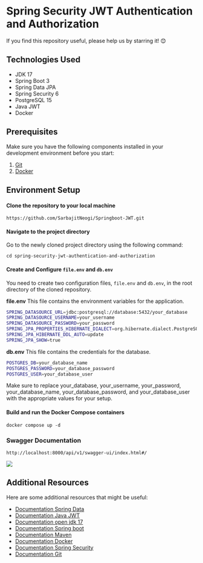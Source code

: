 # Spring Security JWT Authentication and Authorization

If you find this repository useful, please help us by starring it! 😊

## Technologies Used

- JDK 17
- Spring Boot 3
- Spring Data JPA
- Spring Security 6
- PostgreSQL 15
- Java JWT
- Docker

## Prerequisites

Make sure you have the following components installed in your development environment before you start:

1. [Git](https://git-scm.com/downloads)
2. [Docker](https://docs.docker.com/compose/install/)

## Environment Setup

#### Clone the repository to your local machine



```
https://github.com/SarbajitNeogi/Springboot-JWT.git
```
#### Navigate to the project directory

Go to the newly cloned project directory using the following command:
```
cd spring-security-jwt-authentication-and-authorization
```

#### Create and Configure `file.env` and `db.env`

You need to create two configuration files, `file.env` and `db.env`, in the root directory of the cloned repository.

**file.env**
This file contains the environment variables for the application.
```bash
SPRING_DATASOURCE_URL=jdbc:postgresql://database:5432/your_database
SPRING_DATASOURCE_USERNAME=your_username
SPRING_DATASOURCE_PASSWORD=your_password
SPRING_JPA_PROPERTIES_HIBERNATE_DIALECT=org.hibernate.dialect.PostgreSQLDialect
SPRING_JPA_HIBERNATE_DDL_AUTO=update
SPRING_JPA_SHOW=true

```
**db.env** 
This file contains the credentials for the database.
```bash
POSTGRES_DB=your_database_name
POSTGRES_PASSWORD=your_database_password
POSTGRES_USER=your_database_user
```
Make sure to replace your_database, your_username, your_password, your_database_name, your_database_password, and your_database_user with the appropriate values for your setup.

#### Build and run the Docker Compose containers
```
docker compose up -d
```

### Swagger Documentation
```
http://localhost:8000/api/v1/swagger-ui/index.html#/
```
![](https://github.com/Angel-Raa/spring-security-jwt-authentication-and-authorization/blob/main/src/main/resources/img/docs.png)


## Additional Resources

Here are some additional resources that might be useful:
- [Documentation Spring Data](https://spring.io/projects/spring-data)
- [Documentation Java JWT](https://github.com/jwtk/jjwt)
- [Documentation open jdk 17](https://docs.oracle.com/en/java/javase/17/docs/api/)
- [Documentation Spring boot](https://docs.spring.io/spring-boot/docs/current/reference/htmlsingle/)
- [Documentation  Maven](https://maven.apache.org/guides/getting-started/)
- [Documentation  Docker](https://docs.docker.com/)
- [Documentation Spring Security](https://docs.spring.io/spring-security/reference/index.html)
- [Documentation  Git](https://git-scm.com/doc)




